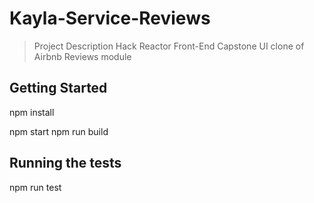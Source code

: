 # Kayla-Service-Reviews
> Project Description
Hack Reactor Front-End Capstone
UI clone of Airbnb Reviews module


## Getting Started
npm install

npm start
npm run build


## Running the tests
npm run test
